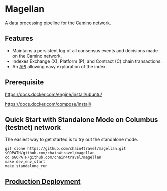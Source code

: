 # Magellan

A data processing pipeline for the [Camino network](https://camino.foundation).

## Features

- Maintains a persistent log of all consensus events and decisions made on the Camino network.
- Indexes Exchange (X), Platform (P), and Contract (C) chain transactions.
- An [API](https://docs.camino.foundation/apis/magellan) allowing easy exploration of the index.

## Prerequisite

https://docs.docker.com/engine/install/ubuntu/

https://docs.docker.com/compose/install/

## Quick Start with Standalone Mode on Columbus (testnet) network

The easiest way to get started is to try out the standalone mode.

```shell script
git clone https://github.com/chain4travel/magellan.git $GOPATH/github.com/chain4travel/magellan
cd $GOPATH/github.com/chain4travel/magellan
make dev_env_start
make standalone_run
```

## [Production Deployment](docs/deployment.md)

